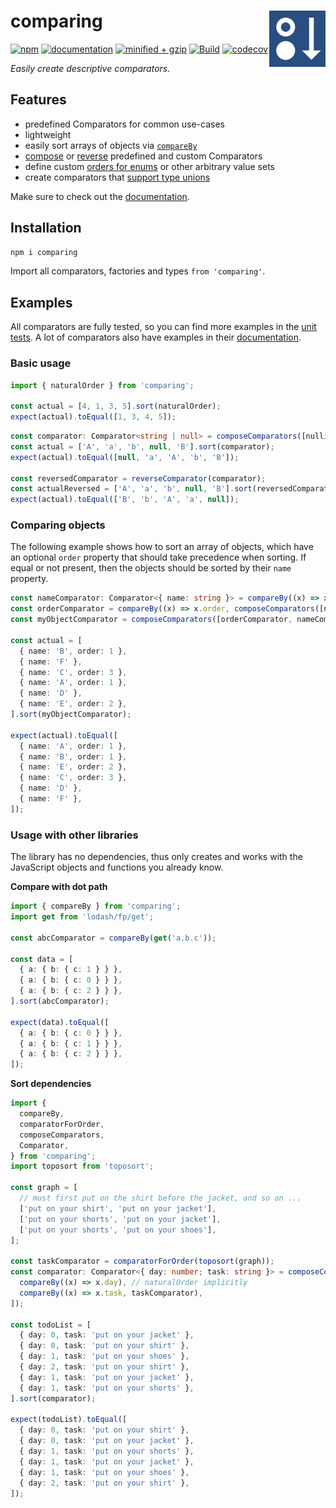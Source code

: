 # comparing <a href="https://www.github.com/JanMalch/comparing"><img src="https://raw.githubusercontent.com/JanMalch/comparing/master/.github/assets/logo.png" width="90" height="90" align="right"></a>

[![npm](https://img.shields.io/npm/v/comparing)][npm-url]
[![documentation](https://img.shields.io/badge/docs-available-success)][docs-url]
[![minified + gzip](https://badgen.net/bundlephobia/minzip/comparing)][bundlephobia-url]
[![Build](https://github.com/JanMalch/comparing/workflows/Build/badge.svg)][build-url]
[![codecov](https://codecov.io/gh/JanMalch/comparing/branch/master/graph/badge.svg)][codecov-url]

<i>Easily create descriptive comparators.</i>

## Features

- predefined Comparators for common use-cases
- lightweight
- easily sort arrays of objects via [`compareBy`](https://janmalch.github.io/comparing/modules.html#compareBy)
- [compose](https://janmalch.github.io/comparing/modules.html#composeComparators) or [reverse](https://janmalch.github.io/comparing/modules.html#reverseComparator) predefined and custom Comparators
- define custom [orders for enums](https://janmalch.github.io/comparing/modules.html#comparatorForOrder) or other arbitrary value sets
- create comparators that [support type unions](https://janmalch.github.io/comparing/modules.html#comparatorWithPredicate)

Make sure to check out the [documentation][docs-url].

## Installation

```bash
npm i comparing
```

Import all comparators, factories and types `from 'comparing'`.

## Examples

All comparators are fully tested, so you can find more examples in the [unit tests][test-files-url].
A lot of comparators also have examples in their [documentation][docs-url].

### Basic usage

```typescript
import { naturalOrder } from 'comparing';

const actual = [4, 1, 3, 5].sort(naturalOrder);
expect(actual).toEqual([1, 3, 4, 5]);
```

```typescript
const comparator: Comparator<string | null> = composeComparators([nullishFirst, localeCompare]);
const actual = ['A', 'a', 'b', null, 'B'].sort(comparator);
expect(actual).toEqual([null, 'a', 'A', 'b', 'B']);

const reversedComparator = reverseComparator(comparator);
const actualReversed = ['A', 'a', 'b', null, 'B'].sort(reversedComparator);
expect(actual).toEqual(['B', 'b', 'A', 'a', null]);
```

### Comparing objects

The following example shows how to sort an array of objects, which have an optional `order` property that should take precedence when sorting.
If equal or not present, then the objects should be sorted by their `name` property.

```typescript
const nameComparator: Comparator<{ name: string }> = compareBy((x) => x.name, ignoreCase);
const orderComparator = compareBy((x) => x.order, composeComparators([nullishLast, naturalOrder]));
const myObjectComparator = composeComparators([orderComparator, nameComparator]);

const actual = [
  { name: 'B', order: 1 },
  { name: 'F' },
  { name: 'C', order: 3 },
  { name: 'A', order: 1 },
  { name: 'D' },
  { name: 'E', order: 2 },
].sort(myObjectComparator);

expect(actual).toEqual([
  { name: 'A', order: 1 },
  { name: 'B', order: 1 },
  { name: 'E', order: 2 },
  { name: 'C', order: 3 },
  { name: 'D' },
  { name: 'F' },
]);
```

### Usage with other libraries

The library has no dependencies, thus only creates and
works with the JavaScript objects and functions you already know.

**Compare with dot path**

```typescript
import { compareBy } from 'comparing';
import get from 'lodash/fp/get';

const abcComparator = compareBy(get('a.b.c'));

const data = [
  { a: { b: { c: 1 } } },
  { a: { b: { c: 0 } } },
  { a: { b: { c: 2 } } },
].sort(abcComparator);

expect(data).toEqual([
  { a: { b: { c: 0 } } },
  { a: { b: { c: 1 } } },
  { a: { b: { c: 2 } } },
]);
```

**Sort dependencies**

```typescript
import {
  compareBy,
  comparatorForOrder,
  composeComparators,
  Comparator,
} from 'comparing';
import toposort from 'toposort';

const graph = [
  // must first put on the shirt before the jacket, and so on ...
  ['put on your shirt', 'put on your jacket'],
  ['put on your shorts', 'put on your jacket'],
  ['put on your shorts', 'put on your shoes'],
];

const taskComparator = comparatorForOrder(toposort(graph));
const comparator: Comparator<{ day: number; task: string }> = composeComparators([
  compareBy((x) => x.day), // naturalOrder implicitly
  compareBy((x) => x.task, taskComparator),
]);

const todoList = [
  { day: 0, task: 'put on your jacket' },
  { day: 0, task: 'put on your shirt' },
  { day: 1, task: 'put on your shoes' },
  { day: 2, task: 'put on your shirt' },
  { day: 1, task: 'put on your jacket' },
  { day: 1, task: 'put on your shorts' },
].sort(comparator);

expect(todoList).toEqual([
  { day: 0, task: 'put on your shirt' },
  { day: 0, task: 'put on your jacket' },
  { day: 1, task: 'put on your shorts' },
  { day: 1, task: 'put on your jacket' },
  { day: 1, task: 'put on your shoes' },
  { day: 2, task: 'put on your shirt' },
]);
```

[docs-url]: https://janmalch.github.io/comparing/
[npm-url]: https://www.npmjs.com/package/comparing
[build-url]: https://github.com/JanMalch/comparing/actions?query=workflow%3ABuild
[codecov-url]: https://codecov.io/gh/JanMalch/comparing
[bundlephobia-url]: https://bundlephobia.com/result?p=comparing
[test-files-url]: https://github.com/JanMalch/comparing/tree/master/test
